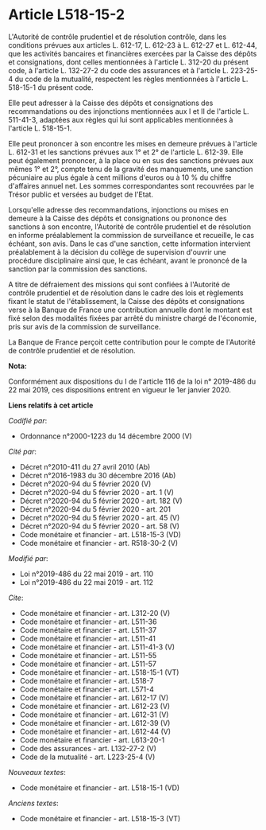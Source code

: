 # Article L518-15-2

L'Autorité de contrôle prudentiel et de résolution contrôle, dans les conditions prévues aux articles L. 612-17, L. 612-23 à
L. 612-27 et L. 612-44, que les activités bancaires et financières exercées par la Caisse des dépôts et consignations, dont
celles mentionnées à l'article L. 312-20 du présent code, à l'article L. 132-27-2 du code des assurances et à l'article L.
223-25-4 du code de la mutualité, respectent les règles mentionnées à l'article L. 518-15-1 du présent code. 

Elle peut adresser à la Caisse des dépôts et consignations des recommandations ou des injonctions mentionnées aux I et II de
l'article L. 511-41-3, adaptées aux règles qui lui sont applicables mentionnées à l'article L. 518-15-1. 

Elle peut prononcer à son encontre les mises en demeure prévues à l'article L. 612-31 et les sanctions prévues aux 1° et 2°
de l'article L. 612-39. Elle peut également prononcer, à la place ou en sus des sanctions prévues aux mêmes 1° et 2°, compte
tenu de la gravité des manquements, une sanction pécuniaire au plus égale à cent millions d'euros ou à 10 % du chiffre
d'affaires annuel net. Les sommes correspondantes sont recouvrées par le Trésor public et versées au budget de l'Etat. 

Lorsqu'elle adresse des recommandations, injonctions ou mises en demeure à la Caisse des dépôts et consignations ou prononce
des sanctions à son encontre, l'Autorité de contrôle prudentiel et de résolution en informe préalablement la commission de
surveillance et recueille, le cas échéant, son avis. Dans le cas d'une sanction, cette information intervient préalablement à
la décision du collège de supervision d'ouvrir une procédure disciplinaire ainsi que, le cas échéant, avant le prononcé de la
sanction par la commission des sanctions. 

A titre de défraiement des missions qui sont confiées à l'Autorité de contrôle prudentiel et de résolution dans le cadre des
lois et règlements fixant le statut de l'établissement, la Caisse des dépôts et consignations verse à la Banque de France une
contribution annuelle dont le montant est fixé selon des modalités fixées par arrêté du ministre chargé de l'économie, pris
sur avis de la commission de surveillance. 

La Banque de France perçoit cette contribution pour le compte de l'Autorité de contrôle prudentiel et de résolution.

**Nota:**

Conformément aux dispositions du I de l'article 116 de la loi n° 2019-486 du 22 mai 2019, ces dispositions entrent en vigueur
le 1er janvier 2020.

**Liens relatifs à cet article**

_Codifié par_:

  - Ordonnance n°2000-1223 du 14 décembre 2000 (V)

_Cité par_:

  - Décret n°2010-411 du 27 avril 2010 (Ab)
  - Décret n°2016-1983 du 30 décembre 2016 (Ab)
  - Décret n°2020-94 du 5 février 2020 (V)
  - Décret n°2020-94 du 5 février 2020 - art. 1 (V)
  - Décret n°2020-94 du 5 février 2020 - art. 182 (V)
  - Décret n°2020-94 du 5 février 2020 - art. 201
  - Décret n°2020-94 du 5 février 2020 - art. 45 (V)
  - Décret n°2020-94 du 5 février 2020 - art. 58 (V)
  - Code monétaire et financier - art. L518-15-3 (VD)
  - Code monétaire et financier - art. R518-30-2 (V)

_Modifié par_:

  - Loi n°2019-486 du 22 mai 2019 - art. 110
  - Loi n°2019-486 du 22 mai 2019 - art. 112

_Cite_:

  - Code monétaire et financier - art. L312-20 (V)
  - Code monétaire et financier - art. L511-36
  - Code monétaire et financier - art. L511-37
  - Code monétaire et financier - art. L511-41
  - Code monétaire et financier - art. L511-41-3 (V)
  - Code monétaire et financier - art. L511-55
  - Code monétaire et financier - art. L511-57
  - Code monétaire et financier - art. L518-15-1 (VT)
  - Code monétaire et financier - art. L518-7
  - Code monétaire et financier - art. L571-4
  - Code monétaire et financier - art. L612-17 (V)
  - Code monétaire et financier - art. L612-23 (V)
  - Code monétaire et financier - art. L612-31 (V)
  - Code monétaire et financier - art. L612-39 (V)
  - Code monétaire et financier - art. L612-44 (V)
  - Code monétaire et financier - art. L613-20-1
  - Code des assurances - art. L132-27-2 (V)
  - Code de la mutualité - art. L223-25-4 (V)

_Nouveaux textes_:

  - Code monétaire et financier - art. L518-15-1 (VD)

_Anciens textes_:

  - Code monétaire et financier - art. L518-15-3 (VT)

